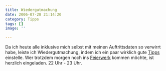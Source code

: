 ```yaml
---
title: Wiedergutmachung
date: 2006-07-28 21:14:20
category: Tipps
tags: []
image: ''

---
```


Da ich heute alle inklusive mich selbst mit meinen Auftrittsdaten so verwirrt habe, leiste ich Wiedergutmachung, indem ich ein paar wirklich gute [Tipps](/category/tipps) einstelle. Wer trotzdem morgen noch ins [Feierwerk](http://www.feierwerk.de) kommen möchte, ist herzlich eingeladen. 22 Uhr - 23 Uhr.
